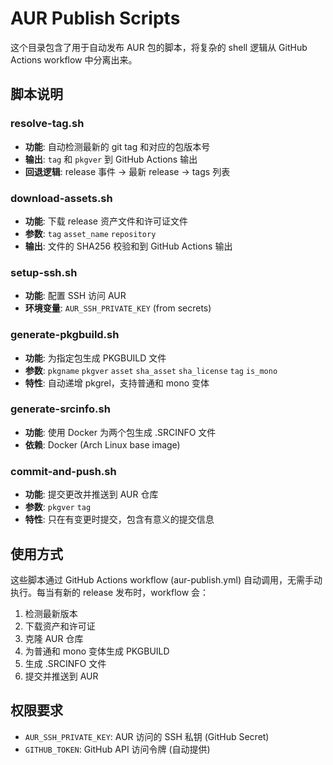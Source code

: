 # AUR Publish Scripts

这个目录包含了用于自动发布 AUR 包的脚本，将复杂的 shell 逻辑从 GitHub Actions workflow 中分离出来。

## 脚本说明

### resolve-tag.sh
- **功能**: 自动检测最新的 git tag 和对应的包版本号
- **输出**: `tag` 和 `pkgver` 到 GitHub Actions 输出
- **回退逻辑**: release 事件 → 最新 release → tags 列表

### download-assets.sh
- **功能**: 下载 release 资产文件和许可证文件
- **参数**: `tag` `asset_name` `repository`
- **输出**: 文件的 SHA256 校验和到 GitHub Actions 输出

### setup-ssh.sh
- **功能**: 配置 SSH 访问 AUR
- **环境变量**: `AUR_SSH_PRIVATE_KEY` (from secrets)

### generate-pkgbuild.sh
- **功能**: 为指定包生成 PKGBUILD 文件
- **参数**: `pkgname` `pkgver` `asset` `sha_asset` `sha_license` `tag` `is_mono`
- **特性**: 自动递增 pkgrel，支持普通和 mono 变体

### generate-srcinfo.sh
- **功能**: 使用 Docker 为两个包生成 .SRCINFO 文件
- **依赖**: Docker (Arch Linux base image)

### commit-and-push.sh
- **功能**: 提交更改并推送到 AUR 仓库
- **参数**: `pkgver` `tag`
- **特性**: 只在有变更时提交，包含有意义的提交信息

## 使用方式

这些脚本通过 GitHub Actions workflow (aur-publish.yml) 自动调用，无需手动执行。每当有新的 release 发布时，workflow 会：

1. 检测最新版本
2. 下载资产和许可证
3. 克隆 AUR 仓库
4. 为普通和 mono 变体生成 PKGBUILD
5. 生成 .SRCINFO 文件
6. 提交并推送到 AUR

## 权限要求

- `AUR_SSH_PRIVATE_KEY`: AUR 访问的 SSH 私钥 (GitHub Secret)
- `GITHUB_TOKEN`: GitHub API 访问令牌 (自动提供)
